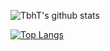 
![TbhT's github stats](https://github-readme-stats.vercel.app/api?username=TbhT&show_icons=true&theme=radical&count_private=true)

[![Top Langs](https://github-readme-stats.vercel.app/api/top-langs/?username=TbhT&layout=compact&hide=c)](https://github.com/TbhT)


<!--
**TbhT/tbht** is a ✨ _special_ ✨ repository because its `README.md` (this file) appears on your GitHub profile.

Here are some ideas to get you started:

- 🔭 I’m currently working on ...
- 🌱 I’m currently learning ...
- 👯 I’m looking to collaborate on ...
- 🤔 I’m looking for help with ...
- 💬 Ask me about ...
- 📫 How to reach me: ...
- 😄 Pronouns: ...
- ⚡ Fun fact: ...
-->
